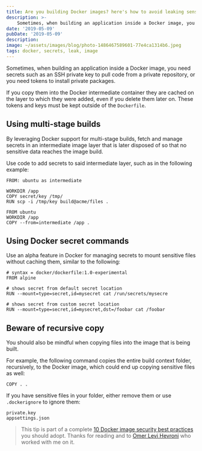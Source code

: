 ```yaml
---
title: Are you building Docker images? here's how to avoid leaking sensitive information into Docker images
description: >-
    Sometimes, when building an application inside a Docker image, you need secrets such as an SSH private key to pull code from a private repository but you may be going about it the wrong way by leaking secrets into the image. Here is how to avoid it.
date: '2019-05-09'
pubDate: '2019-05-09'
description:
image: ~/assets/images/blog/photo-1486467589601-77e4ca1314b6.jpeg
tags: docker, secrets, leak, image
---
```


Sometimes, when building an application inside a Docker image, you need secrets such as an SSH private key to pull code from a private repository, or you need tokens to install private packages.

If you copy them into the Docker intermediate container they are cached on the layer to which they were added, even if you delete them later on. These tokens and keys must be kept outside of the `Dockerfile`.

## Using multi-stage builds

By leveraging Docker support for multi-stage builds, fetch and manage secrets in an intermediate image layer that is later disposed of so that no sensitive data reaches the image build.

Use code to add secrets to said intermediate layer, such as in the following example:

```
FROM: ubuntu as intermediate

WORKDIR /app
COPY secret/key /tmp/
RUN scp -i /tmp/key build@acme/files .

FROM ubuntu
WORKDIR /app
COPY --from=intermediate /app .
```

## Using Docker secret commands

Use an alpha feature in Docker for managing secrets to mount sensitive files without caching them, similar to the following:

```
# syntax = docker/dockerfile:1.0-experimental
FROM alpine

# shows secret from default secret location
RUN --mount=type=secret,id=mysecret cat /run/secrets/mysecre

# shows secret from custom secret location
RUN --mount=type=secret,id=mysecret,dst=/foobar cat /foobar
```

## Beware of recursive copy

You should also be mindful when copying files into the image that is being built. 

For example, the following command copies the entire build context folder, recursively, to the Docker image, which could end up copying sensitive files as well:

```
COPY . .
```

If you have sensitive files in your folder, either remove them or use `.dockerignore` to ignore them:


```
private.key
appsettings.json
```

> This tip is part of a complete [10 Docker image security best practices](https://snyk.io/blog/10-docker-image-security-best-practices/) you should adopt. Thanks for reading and to [Omer Levi Hevroni](https://twitter.com/omerlh) who worked with me on it.
